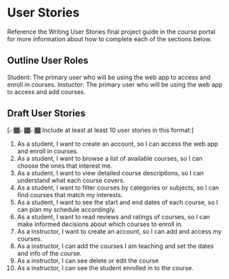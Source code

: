 # User Stories

Reference the Writing User Stories final project guide in the course portal for more information about how to complete each of the sections below.

## Outline User Roles

Student: The primary user who will be using the web app to access and enroll in courses.
Instuctor: The primary user who will be using the web app to access and add courses.
## Draft User Stories

[👉🏾👉🏾👉🏾 Include at least at least 10 user stories in this format:]

1. As a student, I want to create an account, so I can access the web app and enroll in courses.
2. As a student, I want to browse a list of available courses, so I can choose the ones that interest me.
3. As a student, I want to view detailed course descriptions, so I can understand what each course covers.
4. As a student, I want to filter courses by categories or subjects, so I can find courses that match my interests.
5. As a student, I want to see the start and end dates of each course, so I can plan my schedule accordingly.
6. As a student, I want to read reviews and ratings of courses, so I can make informed decisions about which courses to enroll in.
7. As a instructor, I want to create an account, so I can add and access my courses.
8. As a instructor, I can add the courses I am teaching and set the dates and info of the course.
9. As a instructor, I can see delete or edit the course
10. As a instructor, I can see the student enrolled in to the course.